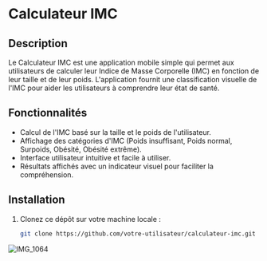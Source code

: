 # Calculateur IMC


## Description

Le Calculateur IMC est une application mobile simple qui permet aux utilisateurs de calculer leur Indice de Masse Corporelle (IMC) en fonction de leur taille et de leur poids. L'application fournit une classification visuelle de l'IMC pour aider les utilisateurs à comprendre leur état de santé.

## Fonctionnalités

- Calcul de l'IMC basé sur la taille et le poids de l'utilisateur.
- Affichage des catégories d'IMC (Poids insuffisant, Poids normal, Surpoids, Obésité, Obésité extrême).
- Interface utilisateur intuitive et facile à utiliser.
- Résultats affichés avec un indicateur visuel pour faciliter la compréhension.

## Installation

1. Clonez ce dépôt sur votre machine locale :
   ```bash
   git clone https://github.com/votre-utilisateur/calculateur-imc.git


![IMG_1064](https://github.com/eureene/imc/assets/174897130/51f7ad3e-07a6-4346-a418-8563a5144585)




